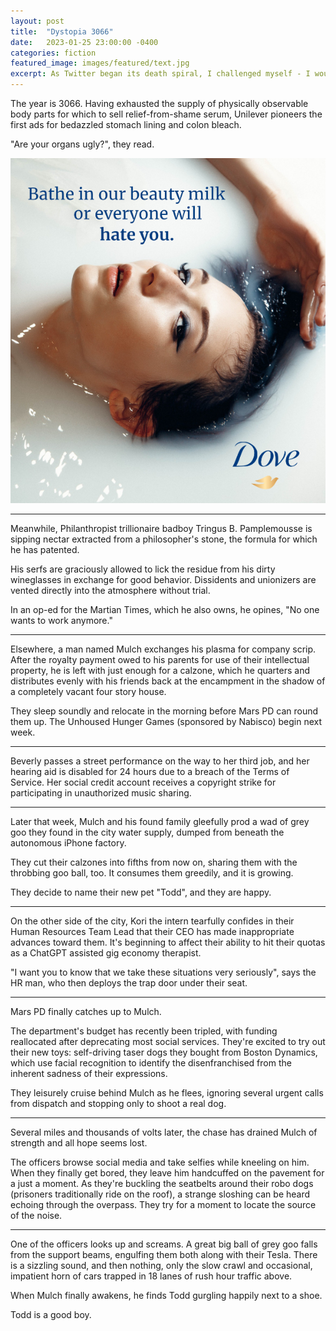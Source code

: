 ```yaml
---
layout: post
title:  "Dystopia 3066"
date:   2023-01-25 23:00:00 -0400
categories: fiction
featured_image: images/featured/text.jpg
excerpt: As Twitter began its death spiral, I challenged myself - I would write a series of satirical, post-capitalist dystopian flash fiction, with each individual post fitting within 500 characters. It had to have some form of continuity, but each post also had to individually qualify as a story, delivering a conflict, resolution, and primary character without the need for prior context. <br><br>I think I mostly succeeded.
---
```


The year is 3066. Having exhausted the supply of physically observable body parts for which to sell relief-from-shame serum, Unilever pioneers the first ads for bedazzled stomach lining and colon bleach.

"Are your organs ugly?", they read.

![](/images/dystopia-3066/totally-real-unilever-ad.jpg)

---

Meanwhile, Philanthropist trillionaire badboy Tringus B. Pamplemousse is sipping nectar extracted from a philosopher's stone, the formula for which he has patented.

His serfs are graciously allowed to lick the residue from his dirty wineglasses in exchange for good behavior. Dissidents and unionizers are vented directly into the atmosphere without trial.

In an op-ed for the Martian Times, which he also owns, he opines, "No one wants to work anymore."

---

Elsewhere, a man named Mulch exchanges his plasma for company scrip. After the royalty payment owed to his parents for use of their intellectual property, he is left with just enough for a calzone, which he quarters and distributes evenly with his friends back at the encampment in the shadow of a completely vacant four story house.

They sleep soundly and relocate in the morning before Mars PD can round them up. The Unhoused Hunger Games (sponsored by Nabisco) begin next week.

---

Beverly passes a street performance on the way to her third job, and her hearing aid is disabled for 24 hours due to a breach of the Terms of Service. Her social credit account receives a copyright strike for participating in unauthorized music sharing.

---

Later that week, Mulch and his found family gleefully prod a wad of grey goo they found in the city water supply, dumped from beneath the autonomous iPhone factory.

They cut their calzones into fifths from now on, sharing them with the throbbing goo ball, too. It consumes them greedily, and it is growing.

They decide to name their new pet "Todd", and they are happy.

---

On the other side of the city, Kori the intern tearfully confides in their Human Resources Team Lead that their CEO has made inappropriate advances toward them. It's beginning to affect their ability to hit their quotas as a ChatGPT assisted gig economy therapist.

"I want you to know that we take these situations very seriously", says the HR man, who then deploys the trap door under their seat.

---

Mars PD finally catches up to Mulch.

The department's budget has recently been tripled, with funding reallocated after deprecating most social services. They're excited to try out their new toys: self-driving taser dogs they bought from Boston Dynamics, which use facial recognition to identify the disenfranchised from the inherent sadness of their expressions.

They leisurely cruise behind Mulch as he flees, ignoring several urgent calls from dispatch and stopping only to shoot a real dog.

---

Several miles and thousands of volts later, the chase has drained Mulch of strength and all hope seems lost.

The officers browse social media and take selfies while kneeling on him. When they finally get bored, they leave him handcuffed on the pavement for a just a moment. As they're buckling the seatbelts around their robo dogs (prisoners traditionally ride on the roof), a strange sloshing can be heard echoing through the overpass. They try for a moment to locate the source of the noise.

---

One of the officers looks up and screams. A great big ball of grey goo falls from the support beams, engulfing them both along with their Tesla. There is a sizzling sound, and then nothing, only the slow crawl and occasional, impatient horn of cars trapped in 18 lanes of rush hour traffic above.

When Mulch finally awakens, he finds Todd gurgling happily next to a shoe.

Todd is a good boy.
